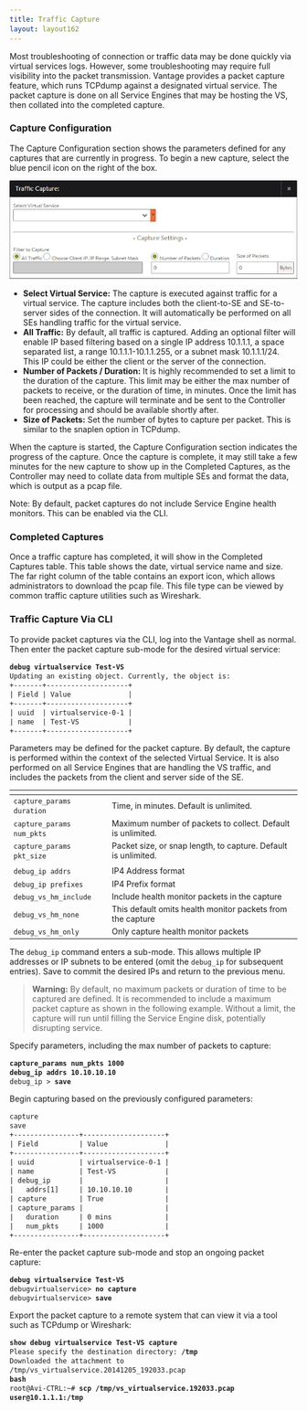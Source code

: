 ```yaml
---
title: Traffic Capture
layout: layout162
---
```

Most troubleshooting of connection or traffic data may be done quickly via virtual services logs. However, some troubleshooting may require full visibility into the packet transmission. Vantage provides a packet capture feature, which runs TCPdump against a designated virtual service. The packet capture is done on all Service Engines that may be hosting the VS, then collated into the completed capture.

### Capture Configuration

The Capture Configuration section shows the parameters defined for any captures that are currently in progress. To begin a new capture, select the blue pencil icon on the right of the box.

<img src="img/ops_traffic_capture.jpg" alt="">

* **Select Virtual Service:** The capture is executed against traffic for a virtual service. The capture includes both the client-to-SE and SE-to-server sides of the connection. It will automatically be performed on all SEs handling traffic for the virtual service. 
* **All Traffic:** By default, all traffic is captured. Adding an optional filter will enable IP based filtering based on a single IP address 10.1.1.1, a space separated list, a range 10.1.1.1-10.1.1.255, or a subnet mask 10.1.1.1/24. This IP could be either the client or the server of the connection. 
* **Number of Packets / Duration:** It is highly recommended to set a limit to the duration of the capture. This limit may be either the max number of packets to receive, or the duration of time, in minutes. Once the limit has been reached, the capture will terminate and be sent to the Controller for processing and should be available shortly after. 
* **Size of Packets:** Set the number of bytes to capture per packet. This is similar to the snaplen option in TCPdump.  

When the capture is started, the Capture Configuration section indicates the progress of the capture. Once the capture is complete, it may still take a few minutes for the new capture to show up in the Completed Captures, as the Controller may need to collate data from multiple SEs and format the data, which is output as a pcap file.

Note: By default, packet captures do not include Service Engine health monitors. This can be enabled via the CLI.

### Completed Captures

Once a traffic capture has completed, it will show in the Completed Captures table. This table shows the date, virtual service name and size. The far right column of the table contains an export icon, which allows administrators to download the pcap file. This file type can be viewed by common traffic capture utilities such as Wireshark.

### Traffic Capture Via CLI

To provide packet captures via the CLI, log into the Vantage shell as normal. Then enter the packet capture sub-mode for the desired virtual service:

<pre class="command-line language-bash" data-prompt=": >" data-output="2-8"><code><strong>debug virtualservice Test-VS</strong>
Updating an existing object. Currently, the object is:
+-------+--------------------+
| Field | Value              |
+-------+--------------------+
| uuid  | virtualservice-0-1 |
| name  | Test-VS            |
+-------+--------------------+</code></pre> 

Parameters may be defined for the packet capture. By default, the capture is performed within the context of the selected Virtual Service. It is also performed on all Service Engines that are handling the VS traffic, and includes the packets from the client and server side of the SE.

<table class="table table-hover table table-bordered table-hover">   
<thead>  
<tr>   
<th> 
</th>
<th> 
</th>
</tr>
</thead>
<tbody>          
<tr>   
<td><code>capture_params duration</code></td>
<td>Time, in minutes. Default is unlimited.</td>
</tr>
<tr>   
<td><code>capture_params num_pkts</code></td>
<td>Maximum number of packets to collect. Default is unlimited.</td>
</tr>
<tr>   
<td><code>capture_params pkt_size</code></td>
<td>Packet size, or snap length, to capture. Default is unlimited.</td>
</tr>
<tr>   
<td></td>
<td></td>
</tr>
<tr>   
<td><code>debug_ip addrs</code></td>
<td>IP4 Address format 
<x.x.x.x> 
</x.x.x.x></td>
</tr>
<tr>   
<td><code>debug_ip prefixes</code></td>
<td>IP4 Prefix format 
<x.x.x.x> 
</x.x.x.x></td>
</tr>
<tr>   
<td><code>debug_vs_hm_include</code></td>
<td>Include health monitor packets in the capture</td>
</tr>
<tr>   
<td><code>debug_vs_hm_none</code></td>
<td>This default omits health monitor packets from the capture</td>
</tr>
<tr>   
<td><code>debug_vs_hm_only</code></td>
<td>Only capture health monitor packets</td>
</tr>
</tbody>
</table> 

The <code>debug_ip</code> command enters a sub-mode. This allows multiple IP addresses or IP subnets to be entered (omit the <code>debug_ip</code> for subsequent entries). Save to commit the desired IPs and return to the previous menu.

> <strong>Warning:</strong> By default, no maximum packets or duration of time to be captured are defined. It is recommended to include a maximum packet capture as shown in the following example. Without a limit, the capture will run until filling the Service Engine disk, potentially disrupting service.
 

Specify parameters, including the max number of packets to capture:

<pre class="command-line language-bash" data-prompt=": debugvirtualservice>"><code><strong>capture_params num_pkts 1000</strong>
<strong>debug_ip addrs 10.10.10.10</strong>
debug_ip &gt; <strong>save</strong></code></pre> 

Begin capturing based on the previously configured parameters:

<pre class="command-line language-bash" data-prompt=": debugvirtualservice>" data-output="3-14"><code>capture
save
+----------------+--------------------+
| Field          | Value              |
+----------------+--------------------+
| uuid           | virtualservice-0-1 |
| name           | Test-VS            |
| debug_ip       |                    |
|   addrs[1]     | 10.10.10.10        |
| capture        | True               |
| capture_params |                    |
|   duration     | 0 mins             |
|   num_pkts     | 1000               |
+----------------+--------------------+</code></pre> 

Re-enter the packet capture sub-mode and stop an ongoing packet capture:

<pre class="command-line language-bash" data-prompt=": >"><code><strong>debug virtualservice Test-VS</strong>
debugvirtualservice&gt; <strong>no capture</strong>
debugvirtualservice&gt; <strong>save</strong></code></pre> 

Export the packet capture to a remote system that can view it via a tool such as TCPdump or Wireshark:

<pre class="command-line language-bash" data-prompt=": >" data-output="2-3"><code><strong>show debug virtualservice Test-VS capture</strong>
Please specify the destination directory: <strong>/tmp</strong>
Downloaded the attachment to /tmp/vs_virtualservice.20141205_192033.pcap
<strong>bash</strong>
root@Avi-CTRL:~# <strong>scp /tmp/vs_virtualservice.192033.pcap user@10.1.1.1:/tmp</strong></code></pre>  